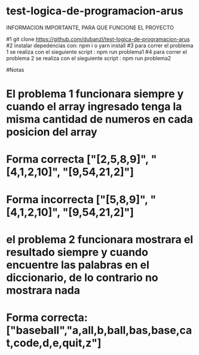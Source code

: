 # test-logica-de-programacion-arus

INFORMACION IMPORTANTE, PARA QUE FUNCIONE EL PROYECTO

#1 git clone  https://github.com/dubanzl/test-logica-de-programacion-arus
#2 instalar depedencias con: npm i o yarn install 
#3 para correr el problema 1 se realiza con el sieguiente script : npm run problema1
#4 para correr el problema 2 se realiza con el sieguiente script : npm run problema2



#Notas 
  
# El problema 1 funcionara siempre y cuando el array ingresado tenga la misma cantidad de numeros en cada posicion del array
# Forma correcta ["[2,5,8,9]", "[4,1,2,10]", "[9,54,21,2]"]
# Forma incorrecta ["[5,8,9]", "[4,1,2,10]", "[9,54,21,2]"]

# el problema 2 funcionara mostrara el resultado siempre y cuando encuentre las palabras en el diccionario, de lo contrario no mostrara nada

# Forma correcta:["baseball","a,all,b,ball,bas,base,cat,code,d,e,quit,z"]
